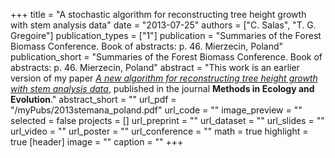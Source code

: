 +++
title = "A stochastic algorithm for reconstructing tree height growth with stem analysis data"
date = "2013-07-25"
authors = ["C. Salas", "T. G. Gregoire"]
publication_types = ["1"]
publication = "Summaries of the Forest Biomass Conference.  Book of abstracts: p. 46. Mierzecin, Poland"
publication_short = "Summaries of the Forest Biomass Conference.  Book of abstracts: p. 46. Mierzecin, Poland"
abstract = "This work is an earlier version of my paper [*A new algorithm for reconstructing tree height growth with stem analysis data*](https://eljatib.com/publication/2021-04-21_a_new_algorithm_for_/), published in the journal **Methods in Ecology and Evolution**."
abstract_short = ""
url_pdf = "/myPubs/2013stemana_poland.pdf"
url_code = ""
image_preview = ""
selected = false
projects = []
url_preprint = ""
url_dataset = ""
url_slides = ""
url_video = ""
url_poster = ""
url_conference = ""
math = true
highlight = true
[header]
image = ""
caption = ""
+++
